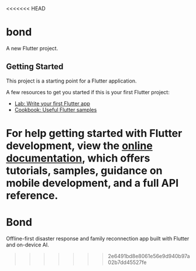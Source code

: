 <<<<<<< HEAD
# bond

A new Flutter project.

## Getting Started

This project is a starting point for a Flutter application.

A few resources to get you started if this is your first Flutter project:

- [Lab: Write your first Flutter app](https://docs.flutter.dev/get-started/codelab)
- [Cookbook: Useful Flutter samples](https://docs.flutter.dev/cookbook)

For help getting started with Flutter development, view the
[online documentation](https://docs.flutter.dev/), which offers tutorials,
samples, guidance on mobile development, and a full API reference.
=======
# Bond
Offline-first disaster response and family reconnection app built with Flutter and on-device AI.
>>>>>>> 2e6491bd8e8061e56e9d940b97a02b7dd45527fe
